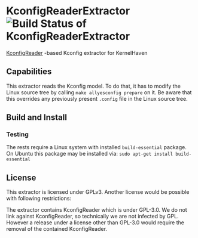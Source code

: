 # KconfigReaderExtractor ![Build Status of KconfigReaderExtractor](http://jenkins.sse.uni-hildesheim.de/buildStatus/icon?job=KernelHaven_KconfigReaderExtractor)
[KconfigReader](https://github.com/ckaestne/kconfigreader)
-based Kconfig extractor for KernelHaven

## Capabilities
This extractor reads the Kconfig model. To do that, it has to modify the Linux
source tree by calling `make allyesconfig prepare` on it. Be aware that this
overrides any previously present `.config` file in the Linux source tree.

## Build and Install
### Testing
The rests require a Linux system with installed `build-essential` package. On Ubuntu this package may be installed via:
`sudo apt-get install build-essential`

## License
This extractor is licensed under GPLv3. Another license would be possible with
following restrictions:

The extractor contains KconfigReader which is under GPL-3.0. We do not link 
against KconfigReader, so technically we are not infected by GPL. However a
release under a license other than GPL-3.0 would require the removal of the
contained KconfigReader.
